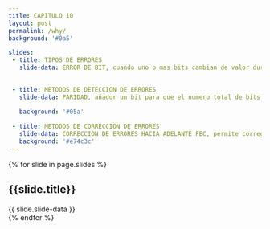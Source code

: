 ```yaml
---
title: CAPITULO 10
layout: post
permalink: /why/
background: '#0a5'

slides:
 - title: TIPOS DE ERRORES
   slide-data: ERROR DE BIT, cuando uno o mas bits cambian de valor durante la transmision, Errores por ráfagas, Cuando varios bits consecutivos son afectados.
    

 - title: METODOS DE DETECCION DE ERRORES
   slide-data: PARIDAD, añador un bit para que el numero total de bits 1 sea par o impar, CHEQUEO DE REDUNDANCIA CICLICA CRC, usa divisiones polinomicas para detectar errores en bloques de datos, siendo muy eficaz en la deteccion de errores multiples, CHECKSUM, suma de los valores de segmentos de datos y envia el resultado junto con los datos

   background: '#05a'
   
 - title: METODOS DE CORRECCION DE ERRORES
   slide-data: CORRECCION DE ERRORES HACIA ADELANTE FEC, permite corregir errores sin retransmision, usando redundancia en los datos, CODIGOS DE HAMMING, permite detectar y corregir errores de un solo bit mediante el uso de bits de paridad en posiciones especificas
   background: '#e74c3c'
---
```


{% for slide in page.slides %}                 
<section data-background="{% if slide.image %}{{slide.image}}{% elsif slide.background %}{{slide.background}}{% else %}{{page.background}}{% endif %}">
        <h1>{{slide.title}}</h1>{{ slide.slide-data }}

</section>               
{% endfor %}
    
